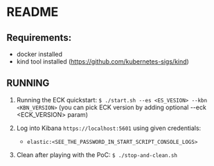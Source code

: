 # README

## Requirements:
* docker installed
* kind tool installed (https://github.com/kubernetes-sigs/kind)

## RUNNING
1. Running the ECK quickstart: `$ ./start.sh --es <ES_VESION> --kbn <KBN_VERSION>` 
   (you can pick ECK version by adding optional --eck <ECK_VERSION> param)

2. Log into Kibana `https://localhost:5601` using given credentials:
    * `elastic:<SEE_THE_PASSWORD_IN_START_SCRIPT_CONSOLE_LOGS>`

3. Clean after playing with the PoC: `$ ./stop-and-clean.sh`
